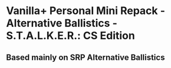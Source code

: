 # Vanilla+ Personal Mini Repack - Alternative Ballistics - S.T.A.L.K.E.R.: CS Edition

## Based mainly on SRP Alternative Ballistics
